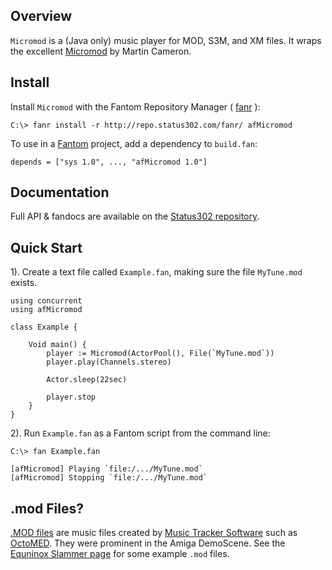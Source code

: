 ## Overview 

`Micromod` is a (Java only) music player for MOD, S3M, and XM files. It wraps the excellent [Micromod](https://sites.google.com/site/mumart/home/micromodibxm) by Martin Cameron.

## Install 

Install `Micromod` with the Fantom Repository Manager ( [fanr](http://fantom.org/doc/docFanr/Tool.html#install) ):

    C:\> fanr install -r http://repo.status302.com/fanr/ afMicromod

To use in a [Fantom](http://fantom.org/) project, add a dependency to `build.fan`:

    depends = ["sys 1.0", ..., "afMicromod 1.0"]

## Documentation 

Full API & fandocs are available on the [Status302 repository](http://repo.status302.com/doc/afMicromod/).

## Quick Start 

1). Create a text file called `Example.fan`, making sure the file `MyTune.mod` exists.

```
using concurrent
using afMicromod

class Example {
	
    Void main() {
        player := Micromod(ActorPool(), File(`MyTune.mod`))
        player.play(Channels.stereo)
		
        Actor.sleep(22sec)

        player.stop
    }	
}
```

2). Run `Example.fan` as a Fantom script from the command line:

```
C:\> fan Example.fan

[afMicromod] Playing `file:/.../MyTune.mod`
[afMicromod] Stopping `file:/.../MyTune.mod`
```

## .mod Files?

[.MOD files](http://en.wikipedia.org/wiki/MOD_%28file_format%29) are music files created by [Music Tracker Software](http://en.wikipedia.org/wiki/Music_tracker) such as [OctoMED](http://en.wikipedia.org/wiki/OctaMED). They were prominent in the Amiga DemoScene. See the [Equninox Slammer page](http://www.alienfactory.co.uk/equinox/slammer) for some example `.mod` files.

